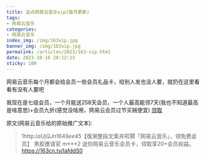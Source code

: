 ```yaml
---
title: 送点网易云音乐vip(每月更新)
tags: 
- 网易云音乐
categories: 
- 网易云音乐
index_img: /img/163vip.jpg
banner_img: /img/163vip.jpg
permalink: /articles/2023/163-vip.html
date: 2023-10-16 20:12:23
sticky: 100
---
```


网易云音乐每个月都会给会员一些会员礼品卡，给别人发也没人要，就扔在这里看看有没有人要吧

我现在是七级会员，一个月能送258天会员，一个人最高能领7天(我也不知道最高是啥意思)+会员九折(感觉没啥用，网易云会员过节买贼便宜)
[领取](https://163cn.tv/IafddS0)  

原文(网易云音乐给的原始推广文本):

> 1http:/$aUjQJn1649ee45$【復淛整段文案并咑閞「网易云音乐」，领免费会员】 黑胶邀请官 m***2 送你网易云音乐会员卡，领取享20+会员权益。https://163cn.tv/IafddS0
